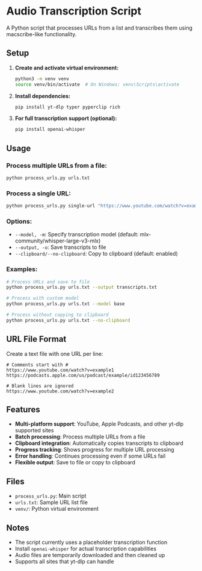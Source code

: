# Audio Transcription Script

A Python script that processes URLs from a list and transcribes them using macscribe-like functionality.

## Setup

1. **Create and activate virtual environment:**
   ```bash
   python3 -m venv venv
   source venv/bin/activate  # On Windows: venv\Scripts\activate
   ```

2. **Install dependencies:**
   ```bash
   pip install yt-dlp typer pyperclip rich
   ```

3. **For full transcription support (optional):**
   ```bash
   pip install openai-whisper
   ```

## Usage

### Process multiple URLs from a file:
```bash
python process_urls.py urls.txt
```

### Process a single URL:
```bash
python process_urls.py single-url "https://www.youtube.com/watch?v=example"
```

### Options:
- `--model, -m`: Specify transcription model (default: mlx-community/whisper-large-v3-mlx)
- `--output, -o`: Save transcripts to file
- `--clipboard/--no-clipboard`: Copy to clipboard (default: enabled)

### Examples:
```bash
# Process URLs and save to file
python process_urls.py urls.txt --output transcripts.txt

# Process with custom model
python process_urls.py urls.txt --model base

# Process without copying to clipboard
python process_urls.py urls.txt --no-clipboard
```

## URL File Format

Create a text file with one URL per line:
```
# Comments start with #
https://www.youtube.com/watch?v=example1
https://podcasts.apple.com/us/podcast/example/id123456789

# Blank lines are ignored
https://www.youtube.com/watch?v=example2
```

## Features

- **Multi-platform support**: YouTube, Apple Podcasts, and other yt-dlp supported sites
- **Batch processing**: Process multiple URLs from a file
- **Clipboard integration**: Automatically copies transcripts to clipboard
- **Progress tracking**: Shows progress for multiple URL processing
- **Error handling**: Continues processing even if some URLs fail
- **Flexible output**: Save to file or copy to clipboard

## Files

- `process_urls.py`: Main script
- `urls.txt`: Sample URL list file
- `venv/`: Python virtual environment

## Notes

- The script currently uses a placeholder transcription function
- Install `openai-whisper` for actual transcription capabilities
- Audio files are temporarily downloaded and then cleaned up
- Supports all sites that yt-dlp can handle